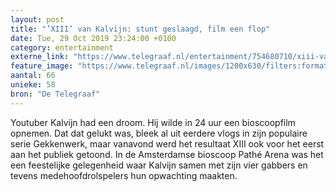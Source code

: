 ```yaml
---
layout: post
title: "’XIII’ van Kalvijn: stunt geslaagd, film een flop"
date: Tue, 29 Oct 2019 23:24:00 +0100
category: entertainment
externe_link: "https://www.telegraaf.nl/entertainment/754680710/xiii-van-kalvijn-stunt-geslaagd-film-een-flop"
feature_image: "https://www.telegraaf.nl/images/1200x630/filters:format(jpeg):quality(80)/cdn-kiosk-api.telegraaf.nl/166f5b08-fa9f-11e9-86a9-0217670beecd.jpg"
aantal: 66
unieke: 58
bron: "De Telegraaf"
---
```


<p class="intro">Youtuber Kalvijn had een droom. Hij wilde in 24 uur een bioscoopfilm opnemen. Dat dat gelukt was, bleek al uit eerdere vlogs in zijn populaire serie Gekkenwerk, maar vanavond werd het resultaat XIII ook voor het eerst aan het publiek getoond. In de Amsterdamse bioscoop Pathé Arena was het een feestelijke gelegenheid waar Kalvijn samen met zijn vier gabbers en tevens medehoofdrolspelers hun opwachting maakten.</p>

